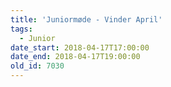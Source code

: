 ```yaml
---
title: 'Juniormøde - Vinder April'
tags:
  - Junior
date_start: 2018-04-17T17:00:00
date_end: 2018-04-17T19:00:00
old_id: 7030
---
```

